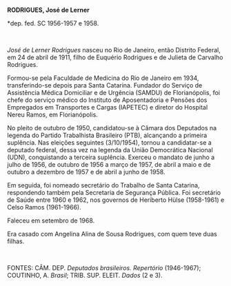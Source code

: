 **RODRIGUES, José de Lerner**

\*dep. fed. SC 1956-1957 e 1958.

 

*José de Lerner Rodrigues* nasceu no Rio de Janeiro, então Distrito
Federal, em 24 de abril de 1911, filho de Euquério Rodrigues e de
Julieta de Carvalho Rodrigues.

Formou-se pela Faculdade de Medicina do Rio de Janeiro em 1934,
transferindo-se depois para Santa Catarina. Fundador do Serviço de
Assistência Médica Domiciliar e de Urgência (SAMDU) de Florianópolis,
foi chefe do serviço médico do Instituto de Aposentadoria e Pensões dos
Empregados em Transportes e Cargas (IAPETEC) e diretor do Hospital Nereu
Ramos, em Florianópolis.

No pleito de outubro de 1950, candidatou-se à Câmara dos Deputados na
legenda do Partido Trabalhista Brasileiro (PTB), alcançando a primeira
suplência. Nas eleições seguintes (3/10/1954), tornou a candidatar-se a
deputado federal, dessa vez na legenda da União Democrática Nacional
(UDN), conquistando a terceira suplência. Exerceu o mandato de junho a
julho de 1956, de outubro de 1956 a março de 1957, de abril a maio e de
outubro a dezembro de 1957 e de abril a junho de 1958.

Em seguida, foi nomeado secretário do Trabalho de Santa Catarina,
respondendo também pela Secretaria de Segurança Pública. Foi secretário
de Saúde entre 1960 e 1962, nos governos de Heriberto Hülse (1958-1961)
e Celso Ramos (1961-1966).

Faleceu em setembro de 1968.

Era casado com Angelina Alina de Sousa Rodrigues, com quem teve duas
filhas.

 

FONTES: CÂM. DEP. *Deputados brasileiros. Repertório* (1946-1967);
COUTINHO, A. *Brasil*; TRIB. SUP. ELEIT. *Dados* (2 e 3).

 
